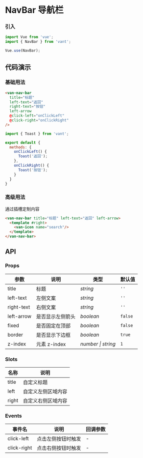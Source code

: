 # NavBar 导航栏

### 引入

```js
import Vue from 'vue';
import { NavBar } from 'vant';

Vue.use(NavBar);
```

## 代码演示

### 基础用法

```html
<van-nav-bar
  title="标题"
  left-text="返回"
  right-text="按钮"
  left-arrow
  @click-left="onClickLeft"
  @click-right="onClickRight"
/>
```

```js
import { Toast } from 'vant';

export default {
  methods: {
    onClickLeft() {
      Toast('返回');
    },
    onClickRight() {
      Toast('按钮');
    }
  }
}
```

### 高级用法

通过插槽定制内容

```html
<van-nav-bar title="标题" left-text="返回" left-arrow>
  <template #right>
    <van-icon name="search"/> 
  </template>
</van-nav-bar>
```

## API

### Props

| 参数 | 说明 | 类型 | 默认值 |
|------|------|------|------|
| title | 标题 | *string* | `''` |
| left-text | 左侧文案 | *string* | `''` |
| right-text | 右侧文案 | *string* | `''` |
| left-arrow | 是否显示左侧箭头 | *boolean* | `false` |
| fixed | 是否固定在顶部 | *boolean* | `false` |
| border | 是否显示下边框 | *boolean* | `true` |
| z-index | 元素 z-index | *number \| string* | `1` |

### Slots

| 名称 | 说明 |
|------|------|
| title | 自定义标题 |
| left | 自定义左侧区域内容 |
| right | 自定义右侧区域内容 |

### Events

| 事件名 | 说明 | 回调参数 |
|------|------|------|
| click-left | 点击左侧按钮时触发 | - |
| click-right | 点击右侧按钮时触发 | - |
